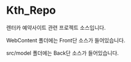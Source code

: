 # Kth_Repo

렌터카 예약사이트 관련 프로젝트 소스입니다.

WebContent 폴더에는 Front단 소스가 들어있습니다.

src/model 폴더에는 Back단 소스가 들어있습니다.
